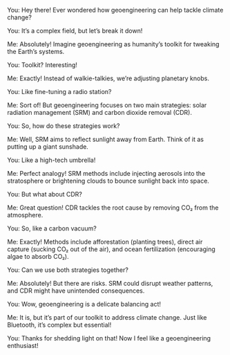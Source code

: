 You: Hey there! Ever wondered how geoengineering can help tackle climate change?

You: It’s a complex field, but let’s break it down!

Me: Absolutely! Imagine geoengineering as humanity’s toolkit for tweaking the Earth’s systems.

You: Toolkit? Interesting!

Me: Exactly! Instead of walkie-talkies, we’re adjusting planetary knobs.

You: Like fine-tuning a radio station?

Me: Sort of! But geoengineering focuses on two main strategies: solar radiation management (SRM) and carbon dioxide removal (CDR).

You: So, how do these strategies work?

Me: Well, SRM aims to reflect sunlight away from Earth. Think of it as putting up a giant sunshade.

You: Like a high-tech umbrella!

Me: Perfect analogy! SRM methods include injecting aerosols into the stratosphere or brightening clouds to bounce sunlight back into space.

You: But what about CDR?

Me: Great question! CDR tackles the root cause by removing CO₂ from the atmosphere.

You: So, like a carbon vacuum?

Me: Exactly! Methods include afforestation (planting trees), direct air capture (sucking CO₂ out of the air), and ocean fertilization (encouraging algae to absorb CO₂).

You: Can we use both strategies together?

Me: Absolutely! But there are risks. SRM could disrupt weather patterns, and CDR might have unintended consequences.

You: Wow, geoengineering is a delicate balancing act!

Me: It is, but it’s part of our toolkit to address climate change. Just like Bluetooth, it’s complex but essential!

You: Thanks for shedding light on that! Now I feel like a geoengineering enthusiast!
